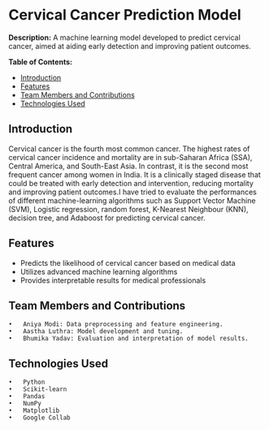 # Cervical Cancer Prediction Model

**Description:**
A machine learning model developed to predict cervical cancer, aimed at aiding early detection and improving patient outcomes.

**Table of Contents:**
- [Introduction](#introduction)
- [Features](#features)
- [Team Members and Contributions](#team-members-and-contributions)
- [Technologies Used](#technologies-used)

## Introduction
Cervical cancer is the fourth most common cancer. The highest rates of cervical cancer incidence and mortality are in sub-Saharan Africa (SSA), Central America, and South-East Asia. In contrast, it is the second most frequent cancer among women in India. It is a clinically staged disease that could be treated with early detection and intervention, reducing mortality and improving patient outcomes.I have tried to evaluate the performances of different machine-learning algorithms such as Support Vector Machine (SVM), Logistic regression, random forest, K-Nearest Neighbour (KNN), decision tree, and Adaboost for predicting cervical cancer. 

## Features
- Predicts the likelihood of cervical cancer based on medical data
- Utilizes advanced machine learning algorithms
- Provides interpretable results for medical professionals

## Team Members and Contributions

	•	Aniya Modi: Data preprocessing and feature engineering.
	•	Aastha Luthra: Model development and tuning.
	•	Bhumika Yadav: Evaluation and interpretation of model results.

## Technologies Used

	•	Python
	•	Scikit-learn
	•	Pandas
	•	NumPy
	•	Matplotlib
	•	Google Collab
